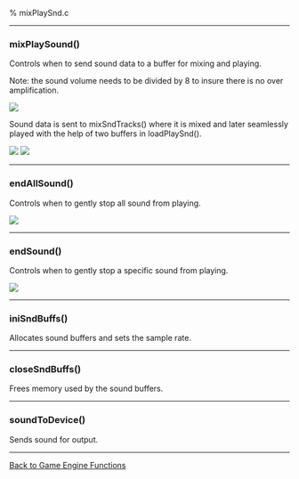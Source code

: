 % mixPlaySnd.c

---

### mixPlaySound()

Controls when to send sound data to a buffer for mixing and playing.

Note: the sound volume needs to be divided by 8 to insure there is no over amplification.

![](mixPlaySnd/0.png)

Sound data is sent to mixSndTracks() where it is mixed and later seamlessly played with the help of two buffers in loadPlaySnd().

![](mixPlaySnd/1.png) ![](mixPlaySnd/2.png)

---

### endAllSound()

Controls when to gently stop all sound from playing.

![](mixPlaySnd/3.png)

---

### endSound()

Controls when to gently stop a specific sound from playing.

![](mixPlaySnd/3.png)

---

### iniSndBuffs()

Allocates sound buffers and sets the sample rate.

---

### closeSndBuffs()

Frees memory used by the sound buffers.

---

### soundToDevice()

Sends sound for output.

---

[Back to Game Engine Functions](index.html)

